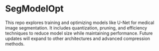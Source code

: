 # SegModelOpt
This repo explores training and optimizing models like U-Net for medical image segmentation. It includes quantization, pruning, and efficiency techniques to reduce model size while maintaining performance. Future updates will expand to other architectures and advanced compression methods.
